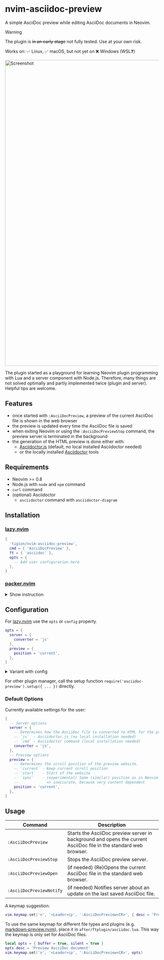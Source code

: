 # nvim-asciidoc-preview

A simple AsciiDoc preview while editing AsciiDoc documents in Neovim.

> [!WARNING]
> The plugin is ~~in an early stage~~ not fully tested.
> Use at your own risk.
>
> Works on: ✅ Linux, ✅ macOS, but not yet on ❌ Windows (WSL❓)

<img width="1000" alt="Screenshot" src="https://user-images.githubusercontent.com/31811/214418871-14477f16-fe26-4b08-b864-77113997d321.png">

The plugin started as a playground for learning Neovim plugin programming
with Lua and a server component with Node.js.
Therefore, many things are not solved optimally and partly implemented
twice (plugin and server). Helpful tips are welcome.

## Features

- once started with `:AsciiDocPreview`, a preview of the current AsciiDoc
  file is shown in the web browser
- the preview is updated every time the AsciiDoc file is saved
- when exiting Neovim or using the `:AsciiDocPreviewStop` command,
  the preview server is terminated in the background
- the generation of the HTML preview is done either with:
  - [Asciidoctor.js](https://docs.asciidoctor.org/asciidoctor.js/latest/)
    (default, no local installed Asciidoctor needed)
  - or the locally installed [Asciidoctor](https://docs.asciidoctor.org/asciidoctor/latest/)
    tools

## Requirements

- Neovim >= 0.8
- Node.js with `node` and `npm` command
- `curl` command
- (optional) Asciidoctor
  - `asciidoctor` command with `asciidoctor-diagram`

## Installation

### [lazy.nvim](https://github.com/folke/lazy.nvim)

```lua
{
  'tigion/nvim-asciidoc-preview',
  cmd = { 'AsciiDocPreview' },
  ft = { 'asciidoc' },
  opts = {
    -- Add user configuration here
  },
}
```

### [packer.nvim](https://github.com/wbthomason/packer.nvim)

<details>
  <summary>Show instruction</summary>

```lua
use({
  'tigion/nvim-asciidoc-preview',
  config = function()
    require('asciidoc-preview').setup({
      -- Add user configuration here
    })
  end,
})
```

</details>

## Configuration

For [lazy.nvim](https://github.com/folke/lazy.nvim) use the `opts` or `config` property.

```lua
opts = {
  server = {
    converter = 'js'
  },
  preview = {
    position = 'current',
  },
}
```

<details>
  <summary>Variant with config</summary>

```lua
config = function()
  require('asciidoc-preview').setup({
    server = {
      converter = 'js'
    },
    preview = {
      position = 'current',
    },
  })
end,
```

</details>

For other plugin manager, call the setup function `require('asciidoc-preview').setup({ ... })` directly.

### Default Options

Currently available settings for the user:

```lua
{
  -- Server options
  server = {
    -- Determines how the AsciiDoc file is converted to HTML for the preview.
    -- `js`  - Asciidoctor.js (no local installation needed)
    -- `cmd` - Asciidoctor command (local installation needed)
    converter = 'js',
  },
  -- Preview options
  preview = {
    -- Determines the scroll position of the preview website.
    -- `current` - Keep current scroll position
    -- `start`   - Start of the website
    -- `sync`    - (experimental) Same (similar) position as in Neovim
    --             => inaccurate, because very content dependent
    position = 'current',
  },
}
```

## Usage

| Command                  | Description                                                                                                       |
| ------------------------ | ----------------------------------------------------------------------------------------------------------------- |
| `:AsciiDocPreview`       | Starts the AsciiDoc preview server in background and opens the current AsciiDoc file in the standard web browser. |
| `:AsciiDocPreviewStop`   | Stops the AsciiDoc preview server.                                                                                |
| `:AsciiDocPreviewOpen`   | (if needed) (Re)Opens the current AsciiDoc file in the standard web browser.                                      |
| `:AsciiDocPreviewNotify` | (if needed) Notifies server about an update on the last saved AsciiDoc file.                                      |

A keymap suggestion:

```lua
vim.keymap.set('n', '<Leader>cp', ':AsciiDocPreview<CR>', { desc = 'Preview AsciiDoc document' })
```

To use the same keymap for different file types and plugins (e.g. [markdown-preview.nvim](https://github.com/iamcco/markdown-preview.nvim)), place it in `after/ftplugin/asciidoc.lua`.
This way the keymap is only set for AsciiDoc files.

```lua
local opts = { buffer = true, silent = true }
opts.desc = 'Preview AsciiDoc document'
vim.keymap.set('n', '<Leader>cp', ':AsciiDocPreview<CR>', opts)
```

